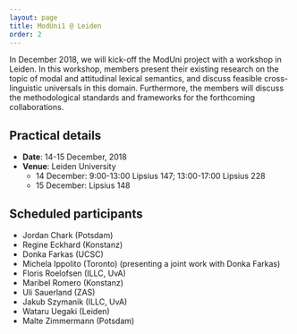 ```yaml
---
layout: page
title: ModUni1 @ Leiden
order: 2
---
```


In December 2018, we will kick-off the ModUni project with a workshop in
Leiden. In this workshop, members present their existing research on the topic
of modal and attitudinal lexical semantics, and discuss feasible
cross-linguistic universals in this domain. Furthermore, the members will
discuss the methodological standards and frameworks for the forthcoming
collaborations.

## Practical details

* **Date**: 14-15 December, 2018
* **Venue**: Leiden University 
	- 14 December: 9:00-13:00 Lipsius 147; 13:00-17:00 Lipsius 228
	- 15 December: Lipsius 148

## Scheduled participants

<!-- - Jenny Doetjes (Leiden) -->
- Jordan Chark (Potsdam)
- Regine Eckhard (Konstanz)
- Donka Farkas (UCSC)
- Michela Ippolito (Toronto) (presenting a joint work with Donka Farkas)
- Floris Roelofsen (ILLC, UvA)
- Maribel Romero (Konstanz)
- Uli Sauerland (ZAS)
- Jakub Szymanik (ILLC, UvA)
- Wataru Uegaki (Leiden)
- Malte Zimmermann (Potsdam)






